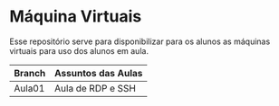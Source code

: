 # Máquina Virtuais

Esse repositório serve para disponibilizar para os alunos as máquinas virtuais para uso dos alunos em aula.

| **Branch** | **Assuntos das Aulas** |
|------------|------------------------|
|   Aula01   |    Aula de RDP e SSH   |

